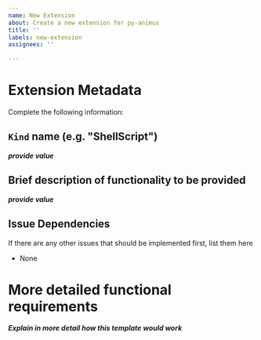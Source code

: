 ```yaml
---
name: New Extension
about: Create a new extension for py-animus
title: ''
labels: new-extension
assignees: ''

---
```


# Extension Metadata

Complete the following information:

## `Kind` name (e.g. "ShellScript") 

 _**provide value**_ 

## Brief description of functionality to be provided 

_**provide value**_ 

## Issue Dependencies

If there are any other issues that should be implemented first, list them here

* None

# More detailed functional requirements

_**Explain in more detail how this template would work**_
